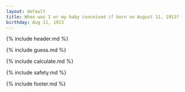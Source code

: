 ```yaml
---
layout: default
title: When was I or my baby conceived if born on August 11, 1913?
birthday: Aug 11, 1913
---
```


{% include header.md %}

{% include guess.md %}

{% include calculate.md %}

{% include safety.md %}

{% include footer.md %}



